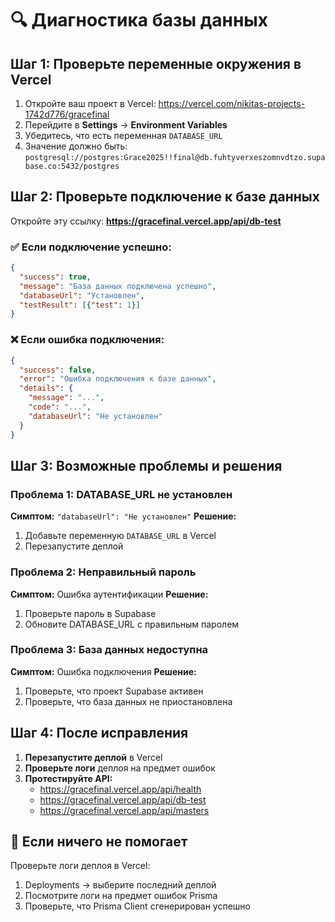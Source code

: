 # 🔍 Диагностика базы данных

## Шаг 1: Проверьте переменные окружения в Vercel

1. Откройте ваш проект в Vercel: https://vercel.com/nikitas-projects-1742d776/gracefinal
2. Перейдите в **Settings** → **Environment Variables**
3. Убедитесь, что есть переменная `DATABASE_URL`
4. Значение должно быть: `postgresql://postgres:Grace2025!!final@db.fuhtyverxeszomnvdtzo.supabase.co:5432/postgres`

## Шаг 2: Проверьте подключение к базе данных

Откройте эту ссылку: **https://gracefinal.vercel.app/api/db-test**

### ✅ Если подключение успешно:
```json
{
  "success": true,
  "message": "База данных подключена успешно",
  "databaseUrl": "Установлен",
  "testResult": [{"test": 1}]
}
```

### ❌ Если ошибка подключения:
```json
{
  "success": false,
  "error": "Ошибка подключения к базе данных",
  "details": {
    "message": "...",
    "code": "...",
    "databaseUrl": "Не установлен"
  }
}
```

## Шаг 3: Возможные проблемы и решения

### Проблема 1: DATABASE_URL не установлен
**Симптом:** `"databaseUrl": "Не установлен"`
**Решение:** 
1. Добавьте переменную `DATABASE_URL` в Vercel
2. Перезапустите деплой

### Проблема 2: Неправильный пароль
**Симптом:** Ошибка аутентификации
**Решение:** 
1. Проверьте пароль в Supabase
2. Обновите DATABASE_URL с правильным паролем

### Проблема 3: База данных недоступна
**Симптом:** Ошибка подключения
**Решение:** 
1. Проверьте, что проект Supabase активен
2. Проверьте, что база данных не приостановлена

## Шаг 4: После исправления

1. **Перезапустите деплой** в Vercel
2. **Проверьте логи** деплоя на предмет ошибок
3. **Протестируйте API:**
   - https://gracefinal.vercel.app/api/health
   - https://gracefinal.vercel.app/api/db-test
   - https://gracefinal.vercel.app/api/masters

## 🚨 Если ничего не помогает

Проверьте логи деплоя в Vercel:
1. Deployments → выберите последний деплой
2. Посмотрите логи на предмет ошибок Prisma
3. Проверьте, что Prisma Client сгенерирован успешно
